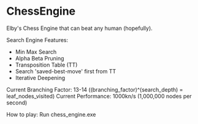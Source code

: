 # ChessEngine
 Elby's Chess Engine that can beat any human (hopefully).

 Search Engine Features:
- Min Max Search
- Alpha Beta Pruning
- Transposition Table (TT)
- Search 'saved-best-move' first from TT
- Iterative Deepening

Current Branching Factor: 13-14 ((branching_factor)^(search_depth) = leaf_nodes_visited)
Current Performance: 1000kn/s (1,000,000 nodes per second)

How to play:
Run chess_engine.exe

